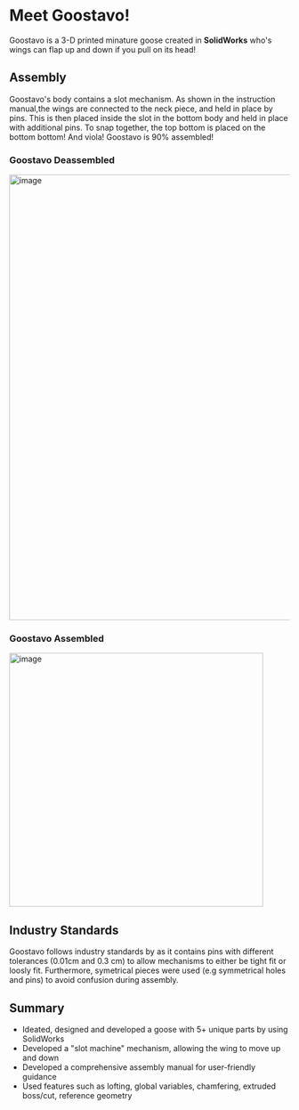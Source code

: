 <h1>Meet Goostavo!</h1>
Goostavo is a 3-D printed minature goose created in <b>SolidWorks</b> who's wings can flap up and down if you pull on its head!

<h2>Assembly</h2>
Goostavo's body contains a slot mechanism. As shown in the instruction manual,the wings are connected to the neck piece, and held in place by pins. This is then placed inside the slot in the bottom body and held in place with additional pins. To snap together, the top bottom is placed on the bottom bottom! And viola! Goostavo is 90% assembled!
<h3>Goostavo Deassembled</h3>
<img width="801" alt="image" src="https://github.com/arnimashrestha/Goostavo/assets/140029612/a9e3e986-239a-44ce-b1c9-089739d3909f">

<h3>Goostavo Assembled</h3>
<img width="456" alt="image" src="https://github.com/arnimashrestha/Goostavo/assets/140029612/c14f7dda-e5fd-4a85-8d54-01ecf67c1524">



<h2>Industry Standards</h2>
Goostavo follows industry standards by as it contains pins with different tolerances (0.01cm and 0.3 cm) to allow mechanisms to either be tight fit or loosly fit. Furthermore, symetrical pieces were used (e.g symmetrical holes and pins) to avoid confusion during assembly. 

<h2>Summary</h2>
<ul>
<li>Ideated, designed and developed a goose with 5+ unique parts by using SolidWorks </li>
<li>Developed a "slot machine" mechanism, allowing the wing to move up and down </li>
<li>Developed a comprehensive assembly manual for user-friendly guidance </li>
<li>Used features such as lofting, global variables, chamfering, extruded boss/cut, reference geometry </li>
</ul>
